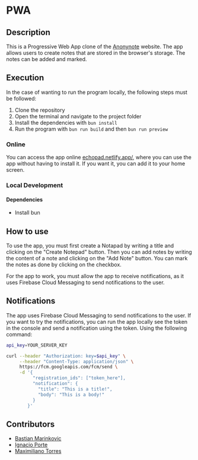 # PWA

## Description
This is a Progressive Web App clone of the [Anonynote](https://anonynote.org/) website. The app allows users to create notes that are stored in the browser's storage. The notes can be added and marked.

## Execution

In the case of wanting to run the program locally, the following steps must be followed:

1. Clone the repository
2. Open the terminal and navigate to the project folder
3. Install the dependencies with `bun install`
4. Run the program with `bun run build` and then `bun run preview`

### Online
You can access the app online [echopad.netlify.app/](echopad.netlify.app/), where you can use the app without having to install it. If you want it, you can add it to your home screen.

### Local Development
#### Dependencies

- Install bun


## How to use

To use the app, you must first create a Notapad by writing a title and clicking on the "Create Notepad" button. Then you can add notes by writing the content of a note and clicking on the "Add Note" button. You can mark the notes as done by clicking on the checkbox.

For the app to work, you must allow the app to receive notifications, as it uses Firebase Cloud Messaging to send notifications to the user.

## Notifications
The app uses Firebase Cloud Messaging to send notifications to the user. If you want to try the notifications, you can run the app locally see the token in the console and send a notification using the token. Using the following command:

```bash
api_key=YOUR_SERVER_KEY

curl --header "Authorization: key=$api_key" \
     --header "Content-Type: application/json" \
     https://fcm.googleapis.com/fcm/send \
     -d '{
          "registration_ids": ["token_here"],
          "notification": {
            "title": "This is a title!",
            "body": "This is a body!"
          }
        }'
```


## Contributors

- [Bastian Marinkovic](https://github.com/BMarink512/)
- [Ignacio Porte](https://github.com/IgnacioPorte)
- [Maximiliano Torres](https://github.com/Maxi1805)
